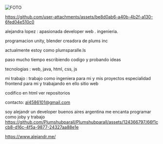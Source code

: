 ![FOTO](https://github.com/Plumshubparall/Plumshubparall/assets/124366797/c1fca15e-c502-4c91-8487-8de140230765)   


https://github.com/user-attachments/assets/be8d0ab6-a40b-4b2f-a130-6fed04e510c0


alejandra lopez :
 apasionada developer  web . ingenieria. 

 programacion unity, blender creadora de plums inc
  
 actualmente estoy como plumsparalle.ls

paso mucho tiempo escribiendo codigo y probando ideas

tecnologias : web, java, html, css, js 

mi trabajo : trabajo  como ingeniera para mi y mis proyectos especialidad frontend  para mi  y trabajando en ello sitio web 

codifico en html  ver repositorios 

contacto: al4586101@gmail.com

soy alejandr un developer buenos aires argentina  me encanta programar como joby y trabajo 
https://github.com/Plumshubparall/Plumshubparall/assets/124366797/66f1ccb8-d16c-4f5a-9877-24327aa88e1e

https://www.alejandr.me/

